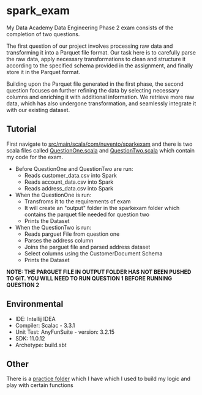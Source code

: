 # spark_exam 

My Data Academy Data Engineering Phase 2 exam consists of the completion of two questions. 

The first question of our project involves processing raw data and transforming it into a Parquet file format. Our task here is to carefully parse the raw data, apply necessary transformations to clean and structure it according to the specified schema provided in the assignment, and finally store it in the Parquet format.

Building upon the Parquet file generated in the first phase, the second question focuses on further refining the data by selecting necessary columns and enriching it with additional information. We retrieve more raw data, which has also undergone transformation, and seamlessly integrate it with our existing dataset.

##  Tutorial 
First navigate to [src/main/scala/com/nuvento/sparkexam](https://github.com/HaydenMcKenzie/exam_spark/tree/second_attempt/src/main/scala/com/nuvento/sparkexam) and there is two scala files called [QuestionOne.scala](https://github.com/HaydenMcKenzie/exam_spark/blob/second_attempt/src/main/scala/com/nuvento/sparkexam/QuestionOne.scala) and [QuestionTwo.scala](https://github.com/HaydenMcKenzie/exam_spark/blob/second_attempt/src/main/scala/com/nuvento/sparkexam/QuestionTwo.scala) which contain my code for the exam.


- Before QuestionOne and QuestionTwo are run:
  - Reads customer_data.csv into Spark
  - Reads account_data.csv into Spark
  - Reads address_data.csv into Spark
- When the QuestionOne is run:
  - Transfroms it to the requirements of exam
  - It will create an "output" folder in the sparkexam folder which contains the parquet file needed for question two
  - Prints the Dataset
- When the QuestionTwo is run:
  - Reads parguet File from question one
  - Parses the address column
  - Joins the parguet file and parsed address dataset
  - Select columns using the CustomerDocument Schema
  - Prints the Dataset

**NOTE: THE PARGUET FILE IN OUTPUT FOLDER HAS NOT BEEN PUSHED TO GIT. YOU WILL NEED TO RUN QUESTION 1 BEFORE RUNNING QUESTION 2**


## Environmental 
- IDE: Intellij IDEA
- Compiler: Scalac - 3.3.1
- Unit Test: AnyFunSuite - version: 3.2.15
- SDK: 11.0.12
- Archetype: build.sbt 

## Other
There is a [practice folder](https://github.com/HaydenMcKenzie/exam_spark/tree/master/src/main/scala/com/nuvento/practice) which I have which I used to build my logic and play with certain functions